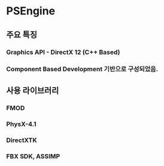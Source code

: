 # PSEngine

## 주요 특징
### Graphics API - DirectX 12 (C++ Based)
### Component Based Development 기반으로 구성되었음.

## 사용 라이브러리
### FMOD
### PhysX-4.1
### DirectXTK
### FBX SDK, ASSIMP
